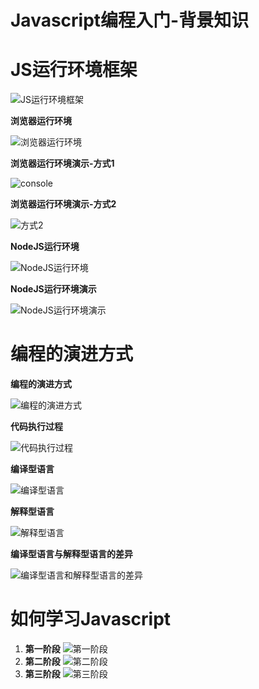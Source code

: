 # Javascript编程入门-背景知识

# JS运行环境框架

![JS运行环境框架](https://ws4.sinaimg.cn/large/006tNbRwgy1fulx681pv2j31400p0jxu.jpg)

**浏览器运行环境**

![浏览器运行环境](https://ws4.sinaimg.cn/large/006tNbRwgy1fulxc85u77j31400p0gr3.jpg)

**浏览器运行环境演示-方式1**

![console](https://ws1.sinaimg.cn/large/006tNbRwgy1fulxgb2a6jj31400p01kx.jpg)

**浏览器运行环境演示-方式2**

![方式2](https://ws4.sinaimg.cn/large/006tNbRwgy1fulxiji49rj31400p01kx.jpg)

**NodeJS运行环境**

![NodeJS运行环境](https://ws4.sinaimg.cn/large/006tNbRwgy1fulxdoun35j31400p00xi.jpg)

**NodeJS运行环境演示**

![NodeJS运行环境演示](https://ws3.sinaimg.cn/large/006tNbRwgy1fulxjibyz0j31400p04qp.jpg)

# 编程的演进方式

**编程的演进方式**

![编程的演进方式](https://ws3.sinaimg.cn/large/006tNbRwgy1fulxp2ont1j31400p042s.jpg)

**代码执行过程**

![代码执行过程](https://ws2.sinaimg.cn/large/006tNbRwgy1fulxq11hocj31400p07a3.jpg)

**编译型语言**

![编译型语言](https://ws1.sinaimg.cn/large/006tNbRwgy1fulx8xt240j31400p07bo.jpg)

**解释型语言**

![解释型语言](https://ws2.sinaimg.cn/large/006tNbRwgy1fulxa24ipgj31400p0wlb.jpg)

**编译型语言与解释型语言的差异**

![编译型语言和解释型语言的差异](https://ws1.sinaimg.cn/large/006tNbRwgy1fulxb8mj0rj31400p0wjl.jpg)

# 如何学习Javascript

1. **第一阶段** ![第一阶段](https://ws2.sinaimg.cn/large/006tNbRwgy1fulxmd4f0ij31400p0jwy.jpg)
2. **第二阶段** ![第二阶段](https://ws1.sinaimg.cn/large/006tNbRwgy1fulxr6yo0yj31400p0wk8.jpg)
3. **第三阶段** ![第三阶段](https://ws3.sinaimg.cn/large/006tNbRwgy1fulxo783exj31400p0q8t.jpg)

